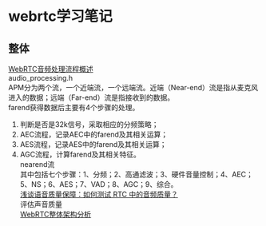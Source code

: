 # webrtc学习笔记
## 整体  
[WebRTC音频处理流程概述](https://blog.csdn.net/ssdzdk/article/details/39577335?spm=1001.2014.3001.5501)  
audio_processing.h  
APM分为两个流，一个近端流，一个远端流。近端（Near-end）流是指从麦克风进入的数据；远端（Far-end）流是指接收到的数据。  
farend获得数据后主要有4个步骤的处理。
1. 判断是否是32k信号，采取相应的分频策略；
2. AEC流程，记录AEC中的farend及其相关运算；
3. AES流程，记录AES中的farend及其相关运算；
4. AGC流程，计算farend及其相关特征。  
nearend流  
其中包括七个步骤：1、分频；2、高通滤波；3、硬件音量控制；4、AEC；5、NS；6、AES；7、VAD；8、AGC；9、综合。	
[浅谈语音质量保障：如何测试 RTC 中的音频质量？](https://mp.weixin.qq.com/s?__biz=MjM5NTE0NTY3MQ==&mid=2247515282&idx=1&sn=393775bd38a5351c2d97f1586a57f160&chksm=a6fe0e3a9189872cae23cb4badefe9f42a55f622b1eaf912e8ac40756bc64a3d1f872e884366&scene=178&cur_album_id=1612237369238175753#rd)  
评估声音质量   
[WebRTC整体架构分析](http://www.yushuai.xyz/2019/10/28/4462.html)  





